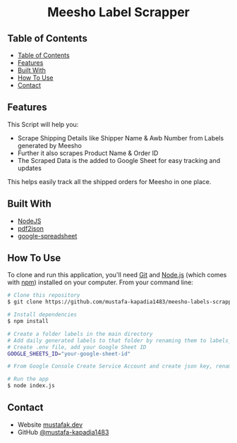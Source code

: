 <!-- Please update value in the {}  -->

<h1 align="center">Meesho Label Scrapper</h1>

<!-- TABLE OF CONTENTS -->

## Table of Contents

- [Table of Contents](#table-of-contents)
- [Features](#features)
- [Built With](#built-with)
- [How To Use](#how-to-use)
- [Contact](#contact)

<!-- OVERVIEW -->

## Features

This Script will help you:

- Scrape Shipping Details like Shipper Name & Awb Number from Labels generated by Meesho
- Further it also scrapes Product Name & Order ID
- The Scraped Data is the added to Google Sheet for easy tracking and updates

This helps easily track all the shipped orders for Meesho in one place.

## Built With

<!-- This section should list any major frameworks that you built your project using. Here are a few examples.-->

- [NodeJS](https://nodejs.org/en/)
- [pdf2json](https://www.npmjs.com/package/pdf2json)
- [google-spreadsheet](https://www.npmjs.com/package/google-spreadsheet)

## How To Use

<!-- Example:  -->

To clone and run this application, you'll need [Git](https://git-scm.com) and [Node.js](https://nodejs.org/en/download/) (which comes with [npm](http://npmjs.com)) installed on your computer. From your command line:

```bash
# Clone this repository
$ git clone https://github.com/mustafa-kapadia1483/meesho-labels-scrapper

# Install dependencies
$ npm install

# Create a folder labels in the main directory
# Add daily generated labels to that folder by renaming them to labels_combined
# Create .env file, add your Google Sheet ID
GOOGLE_SHEETS_ID="your-google-sheet-id"

# From Google Console Create Service Account and create json key, rename json key to secrets.json and place that file in the main directory

# Run the app
$ node index.js
```

## Contact

- Website [mustafak.dev](https://mustafak.dev)
- GitHub [@mustafa-kapadia1483](https://github.com/mustafa-kapadia1483)
